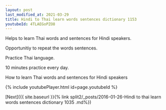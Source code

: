 ```yaml
---
layout: post
last_modified_at: 2021-03-29
title: Hindi to Thai learn words sentences dictionary 1153 
youtubeId: 4TLAEGoPZO8
---
```

 
 
Helps to learn Thai words and sentences for Hindi speakers.

Opportunitiy to repeat the words sentences. 

Practice Thai language. 
 
10 minutes practice every day. 
 
How to learn Thai words and sentences for Hindi speakers 
 
{% include youtubePlayer.html id=page.youtubeId %}
 
 
[Next]({{ site.baseurl }}{% link  split2/_posts/2016-01-26-Hindi to thai learn words sentences dictionary 1035 .md%})
 
